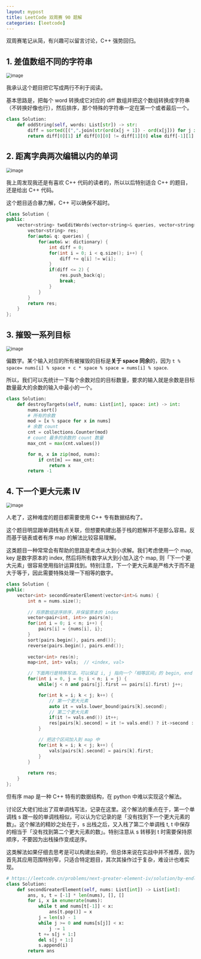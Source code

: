 ```yaml
---
layout: mypost
title: LeetCode 双周赛 90 题解
categories: [leetcode]
---
```


双周赛笔记从简，有兴趣可以留言讨论，C++ 强势回归。

## 1. 差值数组不同的字符串

<img src="../../posts/2022-leetcode/lc-bwk-90-p1.png" alt="image" style="zoom:80%;" />

我承认这个题目把它写成两行不利于阅读。

基本思路是，把每个 word 转换成它对应的 diff 数组并把这个数组转换成字符串（不转换好像也行），然后排序，那个特殊的字符串一定在第一个或者最后一个。

```py
class Solution:
    def oddString(self, words: List[str]) -> str:
        diff = sorted([(",".join(str(ord(x[j + 1]) - ord(x[j])) for j in range(len(x) - 1)), x) for x in words])
        return diff[0][1] if diff[0][0] != diff[1][0] else diff[-1][1]
```

## 2. 距离字典两次编辑以内的单词

<img src="../../posts/2022-leetcode/lc-bwk-90-p2.png" alt="image" style="zoom:80%;" />

我上周发现我还是有喜欢 C++ 代码的读者的，所以以后特别适合 C++ 的题目，还是给出 C++ 代码。

这个题目适合暴力解，C++ 可以确保不超时。

```cpp
class Solution {
public:
    vector<string> twoEditWords(vector<string>& queries, vector<string>& dictionary) {
        vector<string> res;
        for(auto& q: queries) {
            for(auto& w: dictionary) {
                int diff = 0;
                for(int i = 0; i < q.size(); i++) {
                    diff += q[i] != w[i];
                }
                if(diff <= 2) {
                    res.push_back(q);
                    break;
                }
            }
        }
        return res;
    }
};
```

## 3. 摧毁一系列目标

<img src="../../posts/2022-leetcode/lc-bwk-90-p3.png" alt="image" style="zoom:80%;" />

偏数学。某个输入对应的所有被摧毁的目标是**关于 space 同余**的，因为 `t % space= nums[i] % space + c * space % space = nums[i] % space`.

所以，我们可以先统计一下每个余数对应的目标数量，要求的输入就是余数是目标数量最大的余数的输入中最小的一个。

```py
class Solution:
    def destroyTargets(self, nums: List[int], space: int) -> int:
        nums.sort()
        # 所有的余数
        mod = [x % space for x in nums]
        # 余数 count
        cnt = collections.Counter(mod)
        # count 最多的余数的 count 数量
        max_cnt = max(cnt.values())

        for m, x in zip(mod, nums):
            if cnt[m] == max_cnt:
                return x
        return -1
```

## 4. 下一个更大元素 IV

<img src="../../posts/2022-leetcode/lc-bwk-90-p4.png" alt="image" style="zoom:80%;" />

人老了，这种难度的题目都需要使用 C++ 专有数据结构了。

这个题目明显跟单调栈有点关联，但想要构建出基于栈的题解并不是那么容易。反而基于链表或者有序 map 的解法比较容易理解。

这类题目一种常常会有帮助的思路是考虑从大到小求解。我们考虑使用一个 map, key 是数字原本的 index, 然后将所有数字从大到小加入这个 map, 则「下一个更大元素」很容易使用指针运算找到。特别注意，下一个更大元素是严格大于而不是大于等于，因此需要特殊处理一下相等的数字。

```cpp
class Solution {
public:
    vector<int> secondGreaterElement(vector<int>& nums) {
        int n = nums.size();
        
        // 将原数组逆序排序，并保留原本的 index
        vector<pair<int, int>> pairs(n);
        for(int i = 0; i < n; i++) {
            pairs[i] = {nums[i], i};
        }
        sort(pairs.begin(), pairs.end());
        reverse(pairs.begin(), pairs.end());
        
        vector<int> res(n);
        map<int, int> vals;  // <index, val>

        // 下面两行是特殊写法，可以保证 i, j 指向一个「相等区间」的 begin, end
        for(int i = 0, j = 0; i < n; i = j) {
            while(j < n and pairs[j].first == pairs[i].first) j++;

            for(int k = i; k < j; k++) {
                // 第一个更大元素
                auto it = vals.lower_bound(pairs[k].second);
                // 第二个更大元素
                if(it != vals.end()) it++;
                res[pairs[k].second] = it != vals.end() ? it->second : -1;
            }

            // 把这个区间加入到 map 中
            for(int k = i; k < j; k++) {
                vals[pairs[k].second] = pairs[k].first;
            }
        }
        
        return res;
    }
};
```

但有序 map 是一种 C++ 特有的数据结构，在 python 中难以实现这个解法。

讨论区大佬们给出了双单调栈写法，记录在这里。这个解法的重点在于，第一个单调栈 s 跟一般的单调栈相似，可以认为它记录的是「没有找到下一个更大元素的数」。这个解法的精妙之处在于，s 出栈之后，又入栈了第二个单调栈 t, t 中保存的相当于「没有找到第二个更大元素的数」。特别注意从 s 转移到 t 时需要保持原顺序，不要因为出栈操作变成逆序。

这类解法如果仔细去思考是可以构建出来的，但总体来说在实战中并不推荐，因为首先其应用范围特别窄，只适合特定题目，其次其操作过于复杂，难设计也难实现。

```py
# https://leetcode.cn/problems/next-greater-element-iv/solution/by-endlesscheng-q6t5/
class Solution:
    def secondGreaterElement(self, nums: List[int]) -> List[int]:
        ans, s, t = [-1] * len(nums), [], []
        for i, x in enumerate(nums):
            while t and nums[t[-1]] < x:
                ans[t.pop()] = x
            j = len(s) - 1
            while j >= 0 and nums[s[j]] < x:
                j -= 1
            t += s[j + 1:]
            del s[j + 1:]
            s.append(i)
        return ans
```